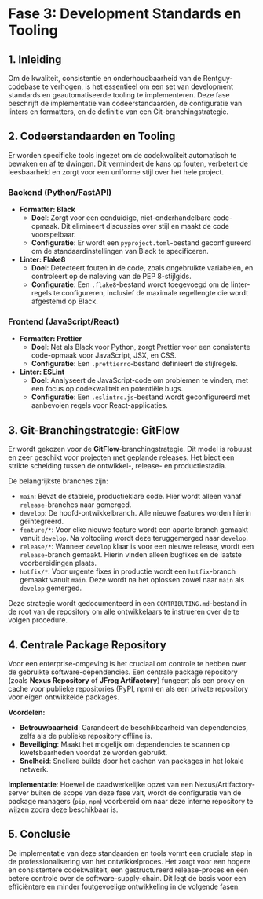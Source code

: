 # Fase 3: Development Standards en Tooling

## 1. Inleiding

Om de kwaliteit, consistentie en onderhoudbaarheid van de Rentguy-codebase te verhogen, is het essentieel om een set van development standards en geautomatiseerde tooling te implementeren. Deze fase beschrijft de implementatie van codeerstandaarden, de configuratie van linters en formatters, en de definitie van een Git-branchingstrategie.

## 2. Codeerstandaarden en Tooling

Er worden specifieke tools ingezet om de codekwaliteit automatisch te bewaken en af te dwingen. Dit vermindert de kans op fouten, verbetert de leesbaarheid en zorgt voor een uniforme stijl over het hele project.

### Backend (Python/FastAPI)

-   **Formatter: Black**
    -   **Doel**: Zorgt voor een eenduidige, niet-onderhandelbare code-opmaak. Dit elimineert discussies over stijl en maakt de code voorspelbaar.
    -   **Configuratie**: Er wordt een `pyproject.toml`-bestand geconfigureerd om de standaardinstellingen van Black te specificeren.
-   **Linter: Flake8**
    -   **Doel**: Detecteert fouten in de code, zoals ongebruikte variabelen, en controleert op de naleving van de PEP 8-stijlgids.
    -   **Configuratie**: Een `.flake8`-bestand wordt toegevoegd om de linter-regels te configureren, inclusief de maximale regellengte die wordt afgestemd op Black.

### Frontend (JavaScript/React)

-   **Formatter: Prettier**
    -   **Doel**: Net als Black voor Python, zorgt Prettier voor een consistente code-opmaak voor JavaScript, JSX, en CSS.
    -   **Configuratie**: Een `.prettierrc`-bestand definieert de stijlregels.
-   **Linter: ESLint**
    -   **Doel**: Analyseert de JavaScript-code om problemen te vinden, met een focus op codekwaliteit en potentiële bugs.
    -   **Configuratie**: Een `.eslintrc.js`-bestand wordt geconfigureerd met aanbevolen regels voor React-applicaties.

## 3. Git-Branchingstrategie: GitFlow

Er wordt gekozen voor de **GitFlow**-branchingstrategie. Dit model is robuust en zeer geschikt voor projecten met geplande releases. Het biedt een strikte scheiding tussen de ontwikkel-, release- en productiestadia.

De belangrijkste branches zijn:

-   `main`: Bevat de stabiele, productieklare code. Hier wordt alleen vanaf `release`-branches naar gemerged.
-   `develop`: De hoofd-ontwikkelbranch. Alle nieuwe features worden hierin geïntegreerd.
-   `feature/*`: Voor elke nieuwe feature wordt een aparte branch gemaakt vanuit `develop`. Na voltooiing wordt deze teruggemerged naar `develop`.
-   `release/*`: Wanneer `develop` klaar is voor een nieuwe release, wordt een `release`-branch gemaakt. Hierin vinden alleen bugfixes en de laatste voorbereidingen plaats.
-   `hotfix/*`: Voor urgente fixes in productie wordt een `hotfix`-branch gemaakt vanuit `main`. Deze wordt na het oplossen zowel naar `main` als `develop` gemerged.

Deze strategie wordt gedocumenteerd in een `CONTRIBUTING.md`-bestand in de root van de repository om alle ontwikkelaars te instrueren over de te volgen procedure.

## 4. Centrale Package Repository

Voor een enterprise-omgeving is het cruciaal om controle te hebben over de gebruikte software-dependencies. Een centrale package repository (zoals **Nexus Repository** of **JFrog Artifactory**) fungeert als een proxy en cache voor publieke repositories (PyPI, npm) en als een private repository voor eigen ontwikkelde packages.

**Voordelen:**

-   **Betrouwbaarheid**: Garandeert de beschikbaarheid van dependencies, zelfs als de publieke repository offline is.
-   **Beveiliging**: Maakt het mogelijk om dependencies te scannen op kwetsbaarheden voordat ze worden gebruikt.
-   **Snelheid**: Snellere builds door het cachen van packages in het lokale netwerk.

**Implementatie**: Hoewel de daadwerkelijke opzet van een Nexus/Artifactory-server buiten de scope van deze fase valt, wordt de configuratie van de package managers (`pip`, `npm`) voorbereid om naar deze interne repository te wijzen zodra deze beschikbaar is.

## 5. Conclusie

De implementatie van deze standaarden en tools vormt een cruciale stap in de professionalisering van het ontwikkelproces. Het zorgt voor een hogere en consistentere codekwaliteit, een gestructureerd release-proces en een betere controle over de software-supply-chain. Dit legt de basis voor een efficiëntere en minder foutgevoelige ontwikkeling in de volgende fasen.
